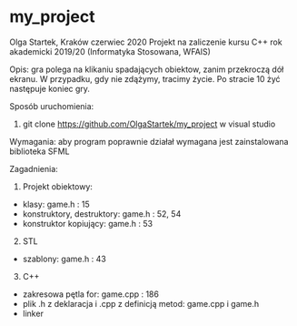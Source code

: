 # my_project
Olga Startek, Kraków czerwiec 2020
Projekt na zaliczenie kursu C++ rok akademicki 2019/20 (Informatyka Stosowana, WFAIS)

Opis: gra polega na klikaniu spadających obiektow, zanim przekroczą dół ekranu. W przypadku, gdy nie zdążymy, tracimy życie. 
Po stracie 10 żyć następuje koniec gry.

Sposób uruchomienia:
1. git clone https://github.com/OlgaStartek/my_project
w visual studio 

Wymagania: aby program poprawnie działał wymagana jest zainstalowana biblioteka SFML

Zagadnienia:
1. Projekt obiektowy: 
- klasy:
	game.h : 15
- konstruktory, destruktory:
	game.h : 52, 54
- konstruktor kopiujący:
	game.h : 53
 
2. STL 
- szablony:
	game.h : 43
 
3. C++ 
- zakresowa pętla for:
	game.cpp : 186
- plik .h z deklaracja i .cpp z definicją metod:
	game.cpp i game.h
- linker


